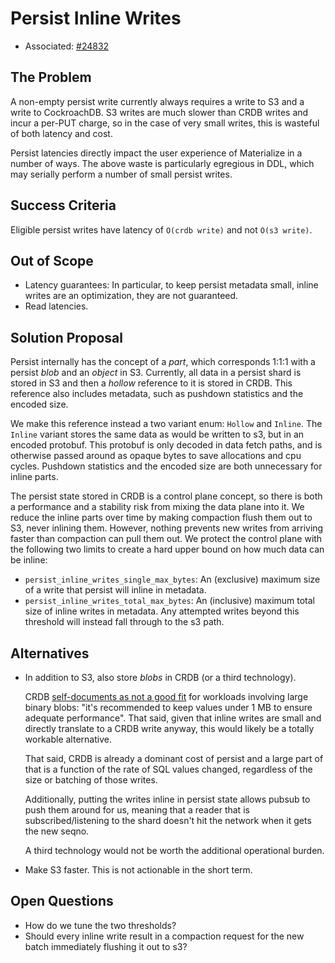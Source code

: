 # Persist Inline Writes

- Associated: [#24832](https://github.com/MaterializeInc/materialize/pull/24832)

## The Problem

A non-empty persist write currently always requires a write to S3 and a write to
CockroachDB. S3 writes are much slower than CRDB writes and incur a per-PUT
charge, so in the case of very small writes, this is wasteful of both latency
and cost.

Persist latencies directly impact the user experience of Materialize in a number
of ways. The above waste is particularly egregious in DDL, which may serially
perform a number of small persist writes.

## Success Criteria

Eligible persist writes have latency of `O(crdb write)` and not `O(s3 write)`.

## Out of Scope

- Latency guarantees: In particular, to keep persist metadata small, inline
  writes are an optimization, they are not guaranteed.
- Read latencies.

## Solution Proposal

Persist internally has the concept of a _part_, which corresponds 1:1:1 with a
persist _blob_ and an _object_ in S3. Currently, all data in a persist shard is
stored in S3 and then a _hollow_ reference to it is stored in CRDB. This
reference also includes metadata, such as pushdown statistics and the encoded
size.

We make this reference instead a two variant enum: `Hollow` and `Inline`. The
`Inline` variant stores the same data as would be written to s3, but in an
encoded protobuf. This protobuf is only decoded in data fetch paths, and is
otherwise passed around as opaque bytes to save allocations and cpu cycles.
Pushdown statistics and the encoded size are both unnecessary for inline parts.

The persist state stored in CRDB is a control plane concept, so there is both a
performance and a stability risk from mixing the data plane into it. We reduce
the inline parts over time by making compaction flush them out to S3, never
inlining them. However, nothing prevents new writes from arriving faster than
compaction can pull them out. We protect the control plane with the following
two limits to create a hard upper bound on how much data can be inline:

- `persist_inline_writes_single_max_bytes`: An (exclusive) maximum size of a
  write that persist will inline in metadata.
- `persist_inline_writes_total_max_bytes`: An (inclusive) maximum total size of
  inline writes in metadata. Any attempted writes beyond this threshold will
  instead fall through to the s3 path.

## Alternatives

- In addition to S3, also store _blobs_ in CRDB (or a third technology).

  CRDB [self-documents as not a good fit][crdb-large-blob] for workloads
  involving large binary blobs: "it's recommended to keep values under 1 MB to
  ensure adequate performance". That said, given that inline writes are small
  and directly translate to a CRDB write anyway, this would likely be a totally
  workable alternative.

  That said, CRDB is already a dominant cost of persist and a large part of that
  is a function of the rate of SQL values changed, regardless of the size or
  batching of those writes.

  Additionally, putting the writes inline in persist state allows pubsub to push
  them around for us, meaning that a reader that is subscribed/listening to the
  shard doesn't hit the network when it gets the new seqno.

  A third technology would not be worth the additional operational burden.

- Make S3 faster. This is not actionable in the short term.

[crdb-large-blob]: https://www.cockroachlabs.com/docs/stable/bytes#size

## Open Questions

- How do we tune the two thresholds?
- Should every inline write result in a compaction request for the new batch
  immediately flushing it out to s3?
